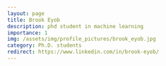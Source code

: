 ```yaml
---
layout: page
title: Brook Eyob
description: phd student in machine learning
importance: 1
img: /assets/img/profile_pictures/brook_eyob.jpg
category: Ph.D. students
redirect: https://www.linkedin.com/in/brook-eyob/
---
```

